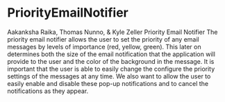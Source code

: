 # PriorityEmailNotifier
Aakanksha Raika, Thomas Nunno, &amp; Kyle Zeller Priority Email Notifier The priority email notifier allows the user to set the priority of any email messages by levels of importance (red, yellow, green). This later on determines both the size of the email notification that the application will provide to the user and the color of the background in the message. It is important that the user is able to easily change the configure the priority settings of the messages at any time. We also want to allow the user to easily enable and disable these pop-up notifications and to cancel the notifications as they appear.
